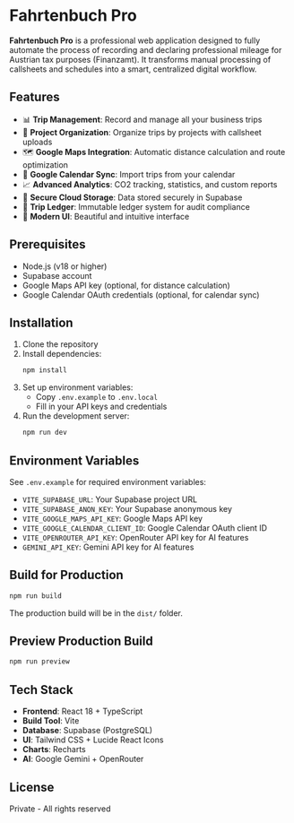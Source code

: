 # Fahrtenbuch Pro

**Fahrtenbuch Pro** is a professional web application designed to fully automate the process of recording and declaring professional mileage for Austrian tax purposes (Finanzamt). It transforms manual processing of callsheets and schedules into a smart, centralized digital workflow.

## Features

- 📊 **Trip Management**: Record and manage all your business trips
- 📁 **Project Organization**: Organize trips by projects with callsheet uploads
- 🗺️ **Google Maps Integration**: Automatic distance calculation and route optimization
- 📅 **Google Calendar Sync**: Import trips from your calendar
- 📈 **Advanced Analytics**: CO2 tracking, statistics, and custom reports
- 🔐 **Secure Cloud Storage**: Data stored securely in Supabase
- 🔄 **Trip Ledger**: Immutable ledger system for audit compliance
- 🎨 **Modern UI**: Beautiful and intuitive interface

## Prerequisites

- Node.js (v18 or higher)
- Supabase account
- Google Maps API key (optional, for distance calculation)
- Google Calendar OAuth credentials (optional, for calendar sync)

## Installation

1. Clone the repository
2. Install dependencies:
   ```bash
   npm install
   ```
3. Set up environment variables:
   - Copy `.env.example` to `.env.local`
   - Fill in your API keys and credentials
4. Run the development server:
   ```bash
   npm run dev
   ```

## Environment Variables

See `.env.example` for required environment variables:
- `VITE_SUPABASE_URL`: Your Supabase project URL
- `VITE_SUPABASE_ANON_KEY`: Your Supabase anonymous key
- `VITE_GOOGLE_MAPS_API_KEY`: Google Maps API key
- `VITE_GOOGLE_CALENDAR_CLIENT_ID`: Google Calendar OAuth client ID
- `VITE_OPENROUTER_API_KEY`: OpenRouter API key for AI features
- `GEMINI_API_KEY`: Gemini API key for AI features

## Build for Production

```bash
npm run build
```

The production build will be in the `dist/` folder.

## Preview Production Build

```bash
npm run preview
```

## Tech Stack

- **Frontend**: React 18 + TypeScript
- **Build Tool**: Vite
- **Database**: Supabase (PostgreSQL)
- **UI**: Tailwind CSS + Lucide React Icons
- **Charts**: Recharts
- **AI**: Google Gemini + OpenRouter

## License

Private - All rights reserved

